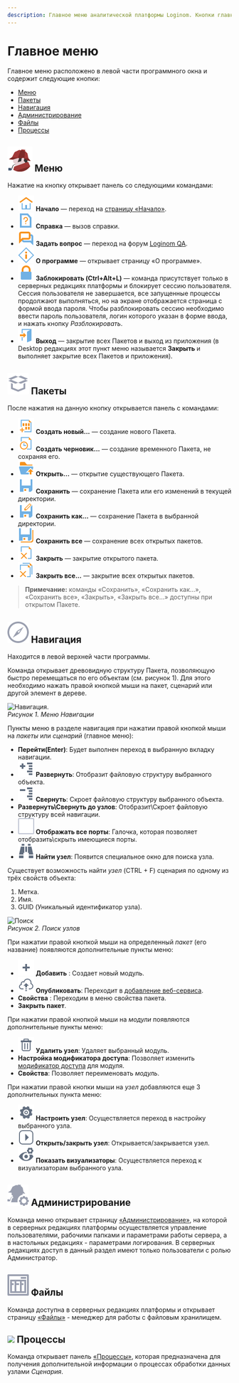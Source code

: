 ```yaml
---
description: Главное меню аналитической платформы Loginom. Кнопки главного меню. Создать пакет в Loginom. Открыть пакет в Loginom. Сохранить пакет в Loginom. Навигация по объектам пакета в Loginom. Файловый менеджер в Loginom. Раздел Администрирование в аналитической платформе Loginom.
---
```

# Главное меню

Главное меню расположено в левой части программного окна и содержит следующие кнопки:

* [Меню](#imagesiconssystemtoolbar48x48logodefaultsvg-menyu)
* [Пакеты](#imagesiconssystemtoolbar48x48packages-menudefaultsvg-pakety)
* [Навигация](#imagesiconssystemtoolbar48x48compasdefaultsvg-navigatsiya)
* [Администрирование](#imagesiconssystemtoolbar48x48admindefaultsvg-administrirovanie)
* [Файлы](#imagesiconssystemtoolbar48x48filestoragedefaultsvg-fayly)
* [Процессы](#imagesiconssystemtoolbar48x48infodefaultsvg-protsessy)

## ![ ](./../images/icons/app/system-toolbar/controls/logo_default.svg) Меню

Нажатие на кнопку открывает панель со следующими командами:

* ![ ](./../images/icons/common/system-object/homepage_default.svg) **Начало** — переход на [страницу «Начало»](./home-page.md).
* ![ ](./../images/icons/common/main-menu/help_default.svg) **Справка** — вызов справки.
* ![ ](./../images/icons/common/main-menu/qa_default.svg) **Задать вопрос** — переход на форум [Loginom QA](https://qa.loginom.ru/questions/).
* ![ ](./../images/icons/common/main-menu/about_default.svg) **О программе** — открывает страницу «О программе».
* ![ ](./../images/icons/common/main-menu/lock_default.svg) **Заблокировать (Ctrl+Alt+L)** — команда присутствует только в серверных редакциях платформы и блокирует сессию пользователя. Сессия пользователя не завершается, все запущенные процессы продолжают выполняться, но на экране отображается страница с формой ввода пароля. Чтобы разблокировать сессию необходимо ввести пароль пользователя, логин которого указан в форме ввода, и нажать кнопку *Разблокировать*.
* ![ ](./../images/icons/common/main-menu/exit_default.svg) **Выход** — закрытие всех Пакетов и выход из приложения (в Desktop редакциях этот пункт меню называется **Закрыть** и выполняет закрытие всех Пакетов и приложения).

## ![ ](./../images/icons/app/system-toolbar/controls/packages-menu_default.svg) Пакеты

После нажатия на данную кнопку открывается панель с командами:

* ![](./../images/icons/common/main-menu/new-file_default.svg) **Создать новый...** — создание нового Пакета.
* ![](./../images/icons/common/main-menu/temporary-file_default.svg) **Создать черновик...** — создание временного Пакета, не сохраняя его.
* ![](./../images/icons/common/main-menu/open-file_default.svg) **Открыть...** — открытие существующего Пакета.
* ![](./../images/icons/common/main-menu/save-file_default.svg) **Сохранить** — сохранение Пакета или его изменений в текущей директории.
* ![](./../images/icons/common/main-menu/save-as-file_default.svg) **Сохранить как...** — сохранение Пакета в выбранной директории.
* ![](./../images/icons/common/main-menu/save-all-files_default.svg) **Сохранить все** — сохранение всех открытых пакетов.
* ![](./../images/icons/common/main-menu/close-file_default.svg) **Закрыть** — закрытие открытого пакета.
* ![](./../images/icons/common/main-menu/close-all-file_default.svg) **Закрыть все...** — закрытие всех открытых пакетов.

>**Примечание:** команды «Сохранить», «Сохранить как...», «Сохранить все», «Закрыть», «Закрыть все...» доступны при открытом Пакете.

## ![ ](./../images/icons/app/system-toolbar/controls/compas_default.svg) Навигация
Находится в левой верхней части программы.

Команда открывает древовидную структуру Пакета, позволяющую быстро перемещаться по его объектам (см. рисунок 1). Для этого необходимо нажать правой кнопкой мыши на пакет, сценарий или другой элемент в дереве.

![Навигация.](./navigation.png)  
*Рисунок 1. Меню Навигации*

Пункты меню в разделе навигация при нажатии правой кнопкой мыши на *пакеты* или *сценарий* (главное меню):      

* **Перейти(Enter)**: Будет выполнен переход в выбранную вкладку навигации.
* ![](./../images/icons/common/toolbar-controls/toolbar-controls_18x18_open-all_default.svg) **Развернуть**: Отобразит файловую структуру выбранного объекта.
* ![](./../images/icons/common/toolbar-controls/toolbar-controls_18x18_collapce-all_default.svg) **Свернуть**: Скроет файловую структуру выбранного объекта.
* **Развернуть\Свернуть до узлов**: Отобразит\Скроет файловую структуру всей навигации.
* ![](./../images/icons/common/toolbar-controls/icons_ext_checkbox-states_sliced_18x18_unchecked_default.svg) **Отображать все порты**: Галочка, которая позволяет отобразить\скрыть имеющиеся порты.
* ![](./../images/icons/common/toolbar-controls/toolbar-controls_18x18_find_default.svg) **Найти узел**: Появится специальное окно для поиска узла.

Существует возможность найти *узел* (CTRL + F) сценария по одному из трёх свойств объекта:
1. Метка.
2. Имя.
3. GUID (Уникальный идентификатор узла).  

![Поиск](..\images\search.png)    
*Рисунок 2. Поиск узлов* 

При нажатии правой кнопкой мыши на определенный *пакет* (его название) появляются дополнительные пункты меню:
* ![](./../images/icons/common/toolbar-controls/toolbar-controls_18x18_plus-native_default.svg) **Добавить** : Создает новый модуль.  
* ![](./../images/icons/common/toolbar-controls/toolbar-controls_18x18_publish-default.svg) **Опубликовать**: Переходит в [добавление веб-сервиса](./../integration/web-services/package-publishing-wizard.md). 
* **Свойства** : Переходим в меню свойства пакета. 
* **Закрыть пакет**. 

При нажатии правой кнопкой мыши на *модули* появляются дополнительные пункты меню:
* ![](./../images/icons/common/toolbar-controls/toolbar-controls_18x18_delete_default.svg) **Удалить узел**: Удаляет выбранный модуль.
* **Настройка модификатора доступа**: Позволяет изменить [модификатор доступа](./../workflow/access-modifier.md) для модуля.   
* **Свойства**: Позволяет переименовать *модуль*.
   

При нажатии правой кнопки мыши на *узел* добавляются еще 3 дополнительных пункта меню:  
* ![](./../images/icons/common/toolbar-controls/setup_default.svg) **Настроить узел**: Осуществляется переход в настройку выбранного узла.
* ![](./../images/icons/common/toolbar-controls/launch-node_default.svg) **Открыть/закрыть узел**: Открывается/закрывается узел.
*  ![](./../images/icons/common/toolbar-controls/configure-viewers_default.svg) **Показать визуализаторы**: Осуществляется переход к визуализаторам выбранного узла.



## ![ ](./../images/icons/app/system-toolbar/controls/admin_default.svg) Администрирование

Команда меню открывает страницу [«Администрирование»](./../admin/README.md), на которой в серверных редакциях платформы осуществляется управление пользователями, рабочими папками и параметрами работы сервера, а в настольных редакциях - параметрами логирования. В серверных редакциях доступ в данный раздел имеют только пользователи с ролью Администратор.

## ![ ](./../images/icons/app/system-toolbar/controls/filestorage_default.svg) Файлы

Команда доступна в серверных редакциях платформы и открывает страницу [«Файлы»](./../location_user_files.md) - менеджер для работы с файловым хранилищем.

## ![ ](./../images/icons/app/system-toolbar/controls/info_default.svg) Процессы

Команда открывает панель [«Процессы»](./processes-panel.md), которая предназначена для получения дополнительной информации о процессах обработки данных узлами *Сценария*.
